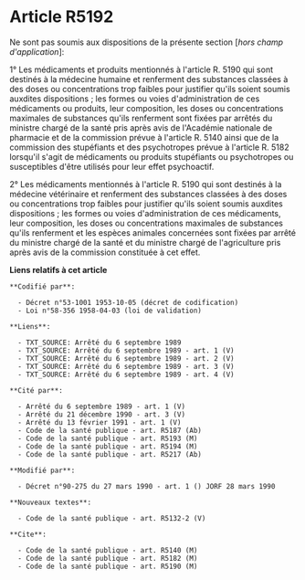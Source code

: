 # Article R5192

Ne sont pas soumis aux dispositions de la présente section [*hors champ d'application*]:

1° Les médicaments et produits mentionnés à l'article R. 5190 qui sont destinés à la médecine humaine et renferment des
substances classées à des doses ou concentrations trop faibles pour justifier qu'ils soient soumis auxdites dispositions ;
les formes ou voies d'administration de ces médicaments ou produits, leur composition, les doses ou concentrations maximales
de substances qu'ils renferment sont fixées par arrêtés du ministre chargé de la santé pris après avis de l'Académie
nationale de pharmacie et de la commission prévue à l'article R. 5140 ainsi que de la commission des stupéfiants et des
psychotropes prévue à l'article R. 5182 lorsqu'il s'agit de médicaments ou produits stupéfiants ou psychotropes ou
susceptibles d'être utilisés pour leur effet psychoactif.

2° Les médicaments mentionnés à l'article R. 5190 qui sont destinés à la médecine vétérinaire et renferment des substances
classées à des doses ou concentrations trop faibles pour justifier qu'ils soient soumis auxdites dispositions ; les formes ou
voies d'administration de ces médicaments, leur composition, les doses ou concentrations maximales de substances qu'ils
renferment et les espèces animales concernées sont fixées par arrêté du ministre chargé de la santé et du ministre chargé de
l'agriculture pris après avis de la commission constituée à cet effet.

**Liens relatifs à cet article**

	**Codifié par**:

	  - Décret n°53-1001 1953-10-05 (décret de codification)
	  - Loi n°58-356 1958-04-03 (loi de validation)

	**Liens**:

	  - TXT_SOURCE: Arrêté du 6 septembre 1989
	  - TXT_SOURCE: Arrêté du 6 septembre 1989 - art. 1 (V)
	  - TXT_SOURCE: Arrêté du 6 septembre 1989 - art. 2 (V)
	  - TXT_SOURCE: Arrêté du 6 septembre 1989 - art. 3 (V)
	  - TXT_SOURCE: Arrêté du 6 septembre 1989 - art. 4 (V)

	**Cité par**:

	  - Arrêté du 6 septembre 1989 - art. 1 (V)
	  - Arrêté du 21 décembre 1990 - art. 3 (V)
	  - Arrêté du 13 février 1991 - art. 1 (V)
	  - Code de la santé publique - art. R5187 (Ab)
	  - Code de la santé publique - art. R5193 (M)
	  - Code de la santé publique - art. R5194 (M)
	  - Code de la santé publique - art. R5217 (Ab)

	**Modifié par**:

	  - Décret n°90-275 du 27 mars 1990 - art. 1 () JORF 28 mars 1990

	**Nouveaux textes**:

	  - Code de la santé publique - art. R5132-2 (V)

	**Cite**:

	  - Code de la santé publique - art. R5140 (M)
	  - Code de la santé publique - art. R5182 (M)
	  - Code de la santé publique - art. R5190 (M)
